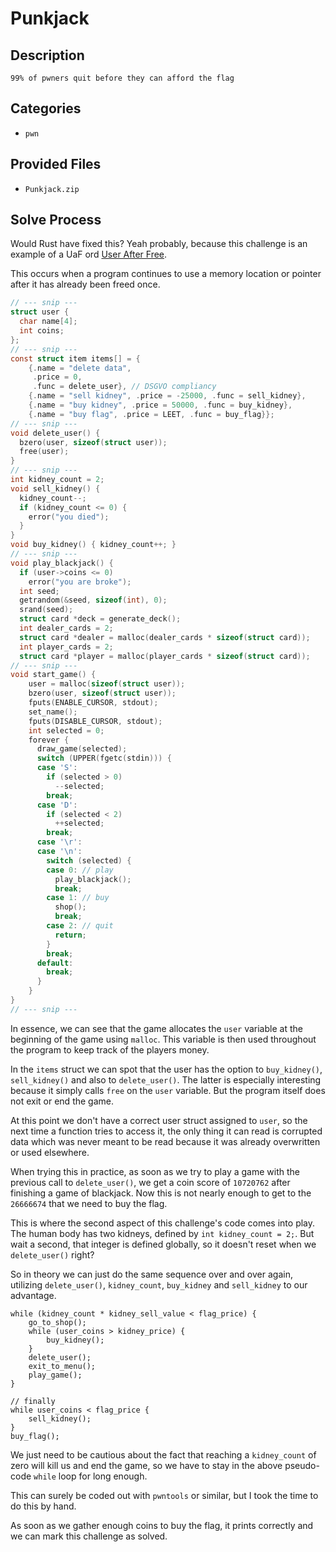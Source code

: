 # Punkjack

## Description

```
99% of pwners quit before they can afford the flag
```

## Categories

- `pwn`

## Provided Files

- `Punkjack.zip`

## Solve Process

Would Rust have fixed this? Yeah probably, because this challenge is an example of a UaF ord [User After Free](https://owasp.org/www-community/vulnerabilities/Using_freed_memory).

This occurs when a program continues to use a memory location or pointer after it has already been freed once.

```c
// --- snip ---
struct user {
  char name[4];
  int coins;
};
// --- snip ---
const struct item items[] = {
    {.name = "delete data",
     .price = 0,
     .func = delete_user}, // DSGVO compliancy
    {.name = "sell kidney", .price = -25000, .func = sell_kidney},
    {.name = "buy kidney", .price = 50000, .func = buy_kidney},
    {.name = "buy flag", .price = LEET, .func = buy_flag}};
// --- snip ---
void delete_user() {
  bzero(user, sizeof(struct user));
  free(user);
}
// --- snip ---
int kidney_count = 2;
void sell_kidney() {
  kidney_count--;
  if (kidney_count <= 0) {
    error("you died");
  }
}
void buy_kidney() { kidney_count++; }
// --- snip ---
void play_blackjack() {
  if (user->coins <= 0)
    error("you are broke");
  int seed;
  getrandom(&seed, sizeof(int), 0);
  srand(seed);
  struct card *deck = generate_deck();
  int dealer_cards = 2;
  struct card *dealer = malloc(dealer_cards * sizeof(struct card));
  int player_cards = 2;
  struct card *player = malloc(player_cards * sizeof(struct card));
// --- snip ---
void start_game() {
    user = malloc(sizeof(struct user));
    bzero(user, sizeof(struct user));
    fputs(ENABLE_CURSOR, stdout);
    set_name();
    fputs(DISABLE_CURSOR, stdout);
    int selected = 0;
    forever {
      draw_game(selected);
      switch (UPPER(fgetc(stdin))) {
      case 'S':
        if (selected > 0)
          --selected;
        break;
      case 'D':
        if (selected < 2)
          ++selected;
        break;
      case '\r':
      case '\n':
        switch (selected) {
        case 0: // play
          play_blackjack();
          break;
        case 1: // buy
          shop();
          break;
        case 2: // quit
          return;
        }
        break;
      default:
        break;
      }
    }
}
// --- snip ---
```

In essence, we can see that the game allocates the `user` variable at the beginning of the game using `malloc`. This variable is then used throughout the program to keep track of the players money.

In the `items` struct we can spot that the user has the option to `buy_kidney()`, `sell_kidney()` and also to `delete_user()`. The latter is especially interesting because it simply calls `free` on the `user` variable. But the program itself does not exit or end the game.

At this point we don't have a correct user struct assigned to `user`, so the next time a function tries to access it, the only thing it can read is corrupted data which was never meant to be read because it was already overwritten or used elsewhere.

When trying this in practice, as soon as we try to play a game with the previous call to `delete_user()`, we get a coin score of `10720762` after finishing a game of blackjack. Now this is not nearly enough to get to the `26666674` that we need to buy the flag.

This is where the second aspect of this challenge's code comes into play. The human body has two kidneys, defined by `int kidney_count = 2;`. But wait a second, that integer is defined globally, so it doesn't reset when we `delete_user()` right?

So in theory we can just do the same sequence over and over again, utilizing `delete_user()`, `kidney_count`, `buy_kidney` and `sell_kidney` to our advantage.

```text
while (kidney_count * kidney_sell_value < flag_price) {
    go_to_shop();
    while (user_coins > kidney_price) {
        buy_kidney();
    }
    delete_user();
    exit_to_menu();
    play_game();
}

// finally
while user_coins < flag_price {
    sell_kidney();
}
buy_flag();
```

We just need to be cautious about the fact that reaching a `kidney_count` of zero will kill us and end the game, so we have to stay in the above pseudo-code `while` loop for long enough.

This can surely be coded out with `pwntools` or similar, but I took the time to do this by hand.

As soon as we gather enough coins to buy the flag, it prints correctly and we can mark this challenge as solved.
